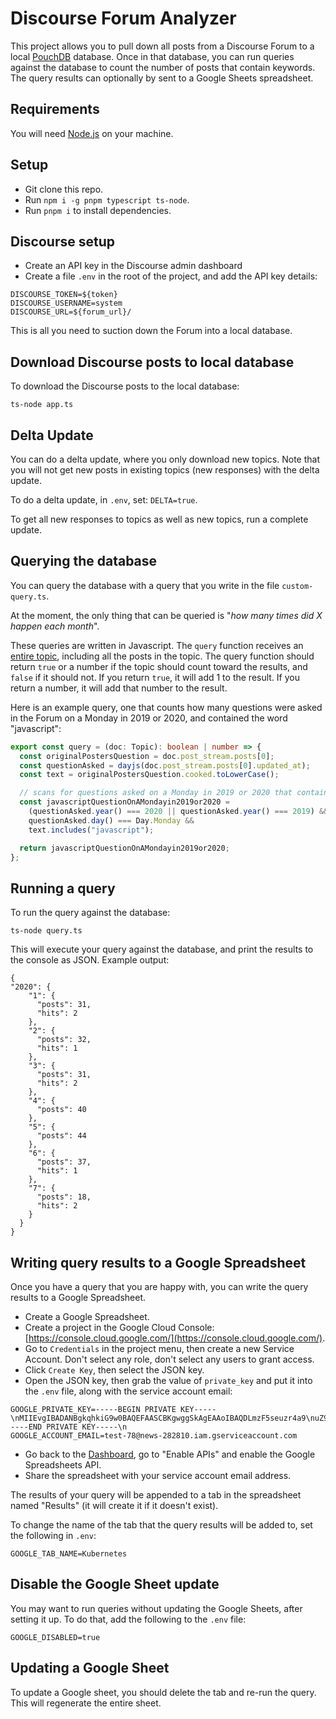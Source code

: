 # Discourse Forum Analyzer

This project allows you to pull down all posts from a Discourse Forum to a local [PouchDB](https://pouchdb.com/) database. Once in that database, you can run queries against the database to count the number of posts that contain keywords. The query results can optionally by sent to a Google Sheets spreadsheet.

## Requirements

You will need [Node.js](https://nodejs.org/en/) on your machine.

## Setup

* Git clone this repo.
* Run `npm i -g pnpm typescript ts-node`.
* Run `pnpm i` to install dependencies.

## Discourse setup 

* Create an API key in the Discourse admin dashboard
* Create a file `.env` in the root of the project, and add the API key details:

```
DISCOURSE_TOKEN=${token}
DISCOURSE_USERNAME=system
DISCOURSE_URL=${forum_url}/
```

This is all you need to suction down the Forum into a local database.

## Download Discourse posts to local database 

To download the Discourse posts to the local database:

```
ts-node app.ts 
```

## Delta Update 

You can do a delta update, where you only download new topics. Note that you will not get new posts in existing topics (new responses) with the delta update.

To do a delta update, in `.env`, set: `DELTA=true`.

To get all new responses to topics as well as new topics, run a complete update.

## Querying the database 

You can query the database with a query that you write in the file `custom-query.ts`.

At the moment, the only thing that can be queried is "_how many times did X happen each month_".

These queries are written in Javascript. The `query` function receives an [entire topic](https://docs.discourse.org/#tag/Topics/paths/~1t~1{id}.json/get), including all the posts in the topic. The query function should return `true` or a number if the topic should count toward the results, and `false` if it should not. If you return `true`, it will add 1 to the result. If you return a number, it will add that number to the result.

Here is an example query, one that counts how many questions were asked in the Forum on a Monday in 2019 or 2020, and contained the word "javascript":

```typescript 
export const query = (doc: Topic): boolean | number => {
  const originalPostersQuestion = doc.post_stream.posts[0];
  const questionAsked = dayjs(doc.post_stream.posts[0].updated_at);
  const text = originalPostersQuestion.cooked.toLowerCase();

  // scans for questions asked on a Monday in 2019 or 2020 that contain the word "javascript"
  const javascriptQuestionOnAMondayin2019or2020 =
    (questionAsked.year() === 2020 || questionAsked.year() === 2019) &&
    questionAsked.day() === Day.Monday &&
    text.includes("javascript");

  return javascriptQuestionOnAMondayin2019or2020;
};
```

## Running a query

To run the query against the database:

```
ts-node query.ts 
```

This will execute your query against the database, and print the results to the console as JSON. Example output:

```
{
"2020": {
    "1": {
      "posts": 31,
      "hits": 2
    },
    "2": {
      "posts": 32,
      "hits": 1
    },
    "3": {
      "posts": 31,
      "hits": 2
    },
    "4": {
      "posts": 40
    },
    "5": {
      "posts": 44
    },
    "6": {
      "posts": 37,
      "hits": 1
    },
    "7": {
      "posts": 18,
      "hits": 2
    }
  }
}
```

## Writing query results to a Google Spreadsheet 

Once you have a query that you are happy with, you can write the query results to a Google Spreadsheet.

* Create a Google Spreadsheet.
* Create a project in the Google Cloud Console: [https://console.cloud.google.com/](https://console.cloud.google.com/). 
* Go to `Credentials` in the project menu, then create a new Service Account. Don't select any role, don't select any users to grant access.
* Click `Create Key`, then select the JSON key.
* Open the JSON key, then grab the value of `private_key` and put it into the `.env` file, along with the service account email:

```
GOOGLE_PRIVATE_KEY=-----BEGIN PRIVATE KEY-----\nMIIEvgIBADANBgkqhkiG9w0BAQEFAASCBKgwggSkAgEAAoIBAQDLmzF5seuzr4a9\nuZ9emvjOsD1AnVK4+ljZB60IJR0DQBvIwyygbSzQGvMAvDGa4+9ZHSfeNPcXuBWo\n/AunvkhYvfEP9sgrfk122URVuQybj74vVtAr0MHDzoBxBGABTw/t7uqjTs3bbmsO\nnmRp1X4iSebdTedxyynMExABfLuwvjAFxnYNNy5L0OhxhNXeS7TuEaFyx+DJ023n\nA1AFd043V1md/KIwKuvCzKMjw8u7CQF4jDQOHzrz1RdIrjX0AVN1RR0cV58O7cuM\nCN5UWq7nLPpOvsP+xDYkIkORbiq0v0qmDZe270aIo6Vs1zXTRisFoYb0gXS/5BS4\nnYaXoZpFAgMBAAECggEAC/aYs9yVK5fo7B1rxJCJBYX791+3FFjbXxcxHs0ldQMv\njr6PEPcRPsISnKyyInZ5ogwRQ2Br01g055q1qZvH3vT8JNK8hLe1YAIYnovStpI9\n28S3Uxe/RtzLlbhq1rDZUALthP50oIvOnQuH/WL2uBeNCdxRuNE16cCF/Hxif9o2\nF8l/NKyiDfBZrzkySudn6B4BFBmoRn2HbOz2ihY07Z+JySntfUB1W86mizKILZB2\nsFGngxplHX3guGPDYQOsTTDwh//Wv6pNVDk4mZmwOzp880w5uN5f3obaX/nPKleJ\n1Yj5szecKlA4hpBArKNzbUWmiiNkg6FJV5QIwIYp8QKBgQDuexrHjJbApWN5hZD6\nDIFKrjMkYiwkhSLMMoYvdiFxHiHHfXkxGnw4XJv//T339uqpxwI0KiuDmH5GkW3F\nZ0v6k/FHgQ4rxA0knnXqgmkdd3gG4nOAdjjGSQs6guDQ3my/2ewafSHtfalLXOv0\nD3h7EwtPDiOv5QQ6TQtSbCWaEQKBgQDakDt/BiFeZ5fStD/x0WDsSK8GaCGE6dc2\nbNBDcThP43IB95SZpHxzZNwZvsqcEMtf5tVql1sg/D05Cg3pxm06X+g0R2no3PLV\nuoe+3ROZyQJFwb45VscN3rtMesDuMfPLsbNqO5fWur5UoAfC4JkMBmSR5TUW37Uf\n6wGFJ+qo9QKBgQCucpbQSeMs4M63YiD/CI67VlpKzxWDUXB29q55oWwtFuGW0A4L\nAVjE0dm7lD/0V0apEs5l4kMabD5S2Kb3s+w8TGQ+7gSztyH2G4QeG29RAsdmIdhj\nrBcz1NLF5l8V6t6aKIsxhT+APl/MpRhk27xCK1gmaC1qyZgiHaGelUWcQQKBgHIi\nv+8llGdoUbCG0J3HaYX6ruv5lQeD1g9l45xUk8OkUvUUBVX2v8bC9O285LF7U7lR\nIkH3qG8hShdvWLSsGn5Rd0FVyckBGQ7jyd+yM3orrjQfaOcomep0VfsqX3YEP/wv\nYDIpzLEl9B7dMzBheYr+C6bku0Smrj9sye5vWevBAoGBAMHPdnjCRKjdrGsEklvc\nCM/KEBVvN4ssk4/SLLwTfOXmx8YAZB3fQ30k4FhhL9liW9AvKJUmrysKs/IYOKDO\n26pDcjvYrVd++dr/HX7Ug9y98D7xTDrC7bxrabMol6aWPQ00vs4n5gNbv7UlZ6V+\nwbNN3pI+H5D1zzkHZyN5xwvP\n-----END PRIVATE KEY-----\n
GOOGLE_ACCOUNT_EMAIL=test-78@news-282810.iam.gserviceaccount.com
```

* Go back to the [Dashboard](https://console.cloud.google.com/apis/dashboard), go to "Enable APIs" and enable the Google Spreadsheets API.
* Share the spreadsheet with your service account email address.

The results of your query will be appended to a tab in the spreadsheet named "Results" (it will create it if it doesn't exist).

To change the name of the tab that the query results will be added to, set the following in `.env`:

```
GOOGLE_TAB_NAME=Kubernetes
```

## Disable the Google Sheet update 

You may want to run queries without updating the Google Sheets, after setting it up. To do that, add the following to the `.env` file:

```
GOOGLE_DISABLED=true
```

## Updating a Google Sheet 

To update a Google sheet, you should delete the tab and re-run the query. This will regenerate the entire sheet.